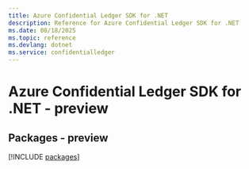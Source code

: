 ```yaml
---
title: Azure Confidential Ledger SDK for .NET
description: Reference for Azure Confidential Ledger SDK for .NET
ms.date: 08/18/2025
ms.topic: reference
ms.devlang: dotnet
ms.service: confidentialledger
---
```

# Azure Confidential Ledger SDK for .NET - preview
## Packages - preview
[!INCLUDE [packages](confidential-ledger-index.md)]